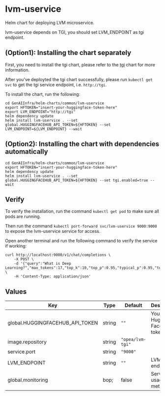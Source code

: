 # lvm-uservice

Helm chart for deploying LVM microservice.

lvm-uservice depends on TGI, you should set LVM_ENDPOINT as tgi endpoint.

## (Option1): Installing the chart separately

First, you need to install the tgi chart, please refer to the [tgi](../tgi) chart for more information.

After you've deployted the tgi chart successfully, please run `kubectl get svc` to get the tgi service endpoint, i.e. `http://tgi`.

To install the chart, run the following:

```console
cd GenAIInfra/helm-charts/common/lvm-uservice
export HFTOKEN="insert-your-huggingface-token-here"
export LVM_ENDPOINT="http://tgi"
helm dependency update
helm install lvm-uservice . --set global.HUGGINGFACEHUB_API_TOKEN=${HFTOKEN} --set LVM_ENDPOINT=${LVM_ENDPOINT} --wait
```

## (Option2): Installing the chart with dependencies automatically

```console
cd GenAIInfra/helm-charts/common/lvm-uservice
export HFTOKEN="insert-your-huggingface-token-here"
helm dependency update
helm install lvm-uservice . --set global.HUGGINGFACEHUB_API_TOKEN=${HFTOKEN} --set tgi.enabled=true --wait
```

## Verify

To verify the installation, run the command `kubectl get pod` to make sure all pods are running.

Then run the command `kubectl port-forward svc/lvm-uservice 9000:9000` to expose the lvm-uservice service for access.

Open another terminal and run the following command to verify the service if working:

```console
curl http://localhost:9000/v1/chat/completions \
    -X POST \
    -d '{"query":"What is Deep Learning?","max_tokens":17,"top_k":10,"top_p":0.95,"typical_p":0.95,"temperature":0.01,"repetition_penalty":1.03,"streaming":true}' \
    -H 'Content-Type: application/json'
```

## Values

| Key                             | Type   | Default          | Description                     |
| ------------------------------- | ------ | ---------------- | ------------------------------- |
| global.HUGGINGFACEHUB_API_TOKEN | string | `""`             | Your own Hugging Face API token |
| image.repository                | string | `"opea/lvm-tgi"` |                                 |
| service.port                    | string | `"9000"`         |                                 |
| LVM_ENDPOINT                    | string | `""`             | LVM endpoint                    |
| global.monitoring               | bop;   | false            | Service usage metrics           |
